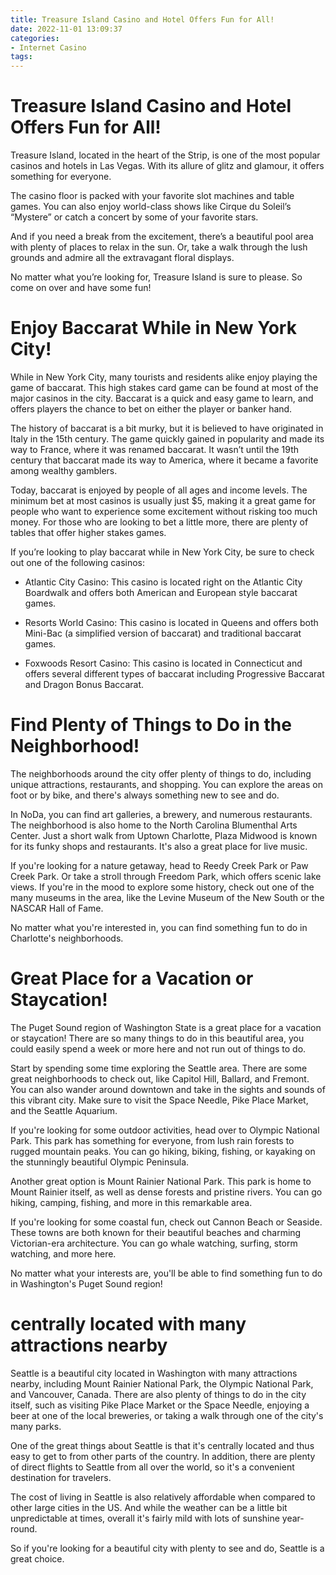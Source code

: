 ```yaml
---
title: Treasure Island Casino and Hotel Offers Fun for All!
date: 2022-11-01 13:09:37
categories:
- Internet Casino
tags:
---
```



#  Treasure Island Casino and Hotel Offers Fun for All!

Treasure Island, located in the heart of the Strip, is one of the most popular casinos and hotels in Las Vegas. With its allure of glitz and glamour, it offers something for everyone.

The casino floor is packed with your favorite slot machines and table games. You can also enjoy world-class shows like Cirque du Soleil’s “Mystere” or catch a concert by some of your favorite stars.

And if you need a break from the excitement, there’s a beautiful pool area with plenty of places to relax in the sun. Or, take a walk through the lush grounds and admire all the extravagant floral displays.

No matter what you’re looking for, Treasure Island is sure to please. So come on over and have some fun!

#  Enjoy Baccarat While in New York City!

While in New York City, many tourists and residents alike enjoy playing the game of baccarat. This high stakes card game can be found at most of the major casinos in the city. Baccarat is a quick and easy game to learn, and offers players the chance to bet on either the player or banker hand.

The history of baccarat is a bit murky, but it is believed to have originated in Italy in the 15th century. The game quickly gained in popularity and made its way to France, where it was renamed baccarat. It wasn’t until the 19th century that baccarat made its way to America, where it became a favorite among wealthy gamblers.

Today, baccarat is enjoyed by people of all ages and income levels. The minimum bet at most casinos is usually just $5, making it a great game for people who want to experience some excitement without risking too much money. For those who are looking to bet a little more, there are plenty of tables that offer higher stakes games.

If you’re looking to play baccarat while in New York City, be sure to check out one of the following casinos:

* Atlantic City Casino: This casino is located right on the Atlantic City Boardwalk and offers both American and European style baccarat games.

* Resorts World Casino: This casino is located in Queens and offers both Mini-Bac (a simplified version of baccarat) and traditional baccarat games.

* Foxwoods Resort Casino: This casino is located in Connecticut and offers several different types of baccarat including Progressive Baccarat and Dragon Bonus Baccarat.

#  Find Plenty of Things to Do in the Neighborhood!

The neighborhoods around the city offer plenty of things to do, including unique attractions, restaurants, and shopping. You can explore the areas on foot or by bike, and there's always something new to see and do.

In NoDa, you can find art galleries, a brewery, and numerous restaurants. The neighborhood is also home to the North Carolina Blumenthal Arts Center. Just a short walk from Uptown Charlotte, Plaza Midwood is known for its funky shops and restaurants. It's also a great place for live music.

If you're looking for a nature getaway, head to Reedy Creek Park or Paw Creek Park. Or take a stroll through Freedom Park, which offers scenic lake views. If you're in the mood to explore some history, check out one of the many museums in the area, like the Levine Museum of the New South or the NASCAR Hall of Fame.

No matter what you're interested in, you can find something fun to do in Charlotte's neighborhoods.

#  Great Place for a Vacation or Staycation!

The Puget Sound region of Washington State is a great place for a vacation or staycation! There are so many things to do in this beautiful area, you could easily spend a week or more here and not run out of things to do.

Start by spending some time exploring the Seattle area. There are some great neighborhoods to check out, like Capitol Hill, Ballard, and Fremont. You can also wander around downtown and take in the sights and sounds of this vibrant city. Make sure to visit the Space Needle, Pike Place Market, and the Seattle Aquarium.

If you're looking for some outdoor activities, head over to Olympic National Park. This park has something for everyone, from lush rain forests to rugged mountain peaks. You can go hiking, biking, fishing, or kayaking on the stunningly beautiful Olympic Peninsula.

Another great option is Mount Rainier National Park. This park is home to Mount Rainier itself, as well as dense forests and pristine rivers. You can go hiking, camping, fishing, and more in this remarkable area.

If you're looking for some coastal fun, check out Cannon Beach or Seaside. These towns are both known for their beautiful beaches and charming Victorian-era architecture. You can go whale watching, surfing, storm watching, and more here.

No matter what your interests are, you'll be able to find something fun to do in Washington's Puget Sound region!

#  centrally located with many attractions nearby

Seattle is a beautiful city located in Washington with many attractions nearby, including Mount Rainier National Park, the Olympic National Park, and Vancouver, Canada. There are also plenty of things to do in the city itself, such as visiting Pike Place Market or the Space Needle, enjoying a beer at one of the local breweries, or taking a walk through one of the city's many parks.

One of the great things about Seattle is that it's centrally located and thus easy to get to from other parts of the country. In addition, there are plenty of direct flights to Seattle from all over the world, so it's a convenient destination for travelers.

The cost of living in Seattle is also relatively affordable when compared to other large cities in the US. And while the weather can be a little bit unpredictable at times, overall it's fairly mild with lots of sunshine year-round.

So if you're looking for a beautiful city with plenty to see and do, Seattle is a great choice.
